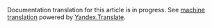 Documentation translation for this article is in progress.
See
[machine translation](https://z5h64q92x9.net/proxy_u/ru-en.en/http/hhru.github.io/api/rendered-docs/docs/dictionaries.md) powered by
[Yandex.Translate](https://translate.yandex.com/translate).
